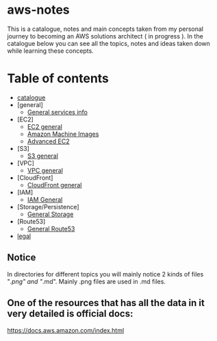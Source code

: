# aws-notes
This is a catalogue, notes and main concepts taken from my personal journey to becoming an AWS solutions architect ( in progress ).
In the catalogue below you can see all the topics, notes and ideas taken down while learning these concepts.

# Table of contents
- [catalogue](https://github.com/nikasakandelidze/aws-notes/blob/main/catalogue.md)
- [general]
	- [General services info](https://github.com/nikasakandelidze/aws-notes/blob/main/general/generalServices.md)
- [EC2]
	- [EC2 general](https://github.com/nikasakandelidze/aws-notes/tree/main/ec2/ec2.md)
	- [Amazon Machine Images](https://github.com/nikasakandelidze/aws-journey/blob/main/ec2/ami.md)
	- [Advanced EC2](https://github.com/nikasakandelidze/aws-notes/blob/main/ec2/advanced-ec2.md)
- [S3]
	- [S3 general](https://github.com/nikasakandelidze/aws-notes/blob/main/storage/aws-storage.md)
- [VPC]
	- [VPC general](https://github.com/nikasakandelidze/aws-notes/blob/main/vpc/vpc.md)
- [CloudFront]
	- [CloudFront general](https://github.com/nikasakandelidze/aws-notes/blob/main/cloudFront/cloudfront.md)
- [IAM]
	- [IAM General](https://github.com/nikasakandelidze/aws-notes/blob/main/IAM/iam.md)
- [Storage/Persistence]
	- [General Storage](https://github.com/nikasakandelidze/aws-notes/blob/main/storage/storage.md)
- [Route53]
	- [General Route53](https://github.com/nikasakandelidze/aws-journey/blob/main/route53/route53.md)
- [legal](https://github.com/nikasakandelidze/aws-notes/blob/main/legal/legal.md)

## Notice
In directories for different topics you will mainly notice 2 kinds of files "*.png" and "*.md". Mainly .png files are used in .md files.

## One of the resources that has all the data in it very detailed is official docs:
https://docs.aws.amazon.com/index.html

